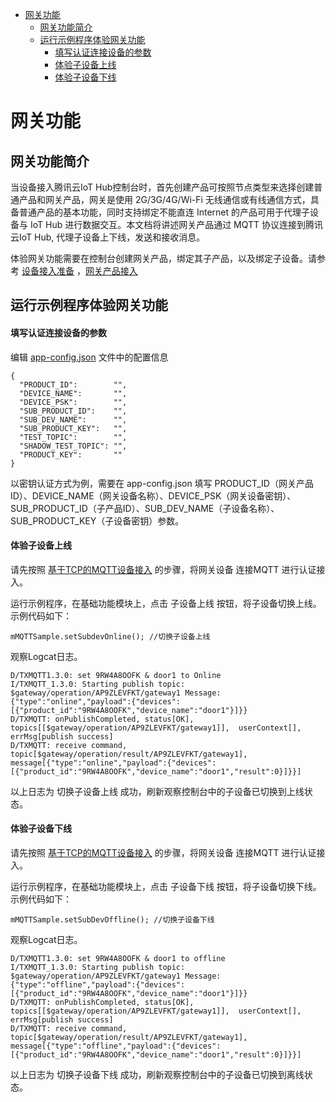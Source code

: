 * [网关功能](#网关功能)
  * [网关功能简介](#网关功能简介)
  * [运行示例程序体验网关功能](#运行示例程序体验网关功能)
    * [填写认证连接设备的参数](#填写认证连接设备的参数)
    * [体验子设备上线](#体验子设备上线)
    * [体验子设备下线](#体验子设备下线)

# 网关功能
## 网关功能简介
当设备接入腾讯云IoT Hub控制台时，首先创建产品可按照节点类型来选择创建普通产品和网关产品，网关是使用 2G/3G/4G/Wi-Fi 无线通信或有线通信方式，具备普通产品的基本功能，同时支持绑定不能直连 Internet 的产品可用于代理子设备与 IoT Hub 进行数据交互。本文档将讲述网关产品通过 MQTT 协议连接到腾讯云IoT Hub, 代理子设备上下线，发送和接收消息。

体验网关功能需要在控制台创建网关产品，绑定其子产品，以及绑定子设备。请参考 [设备接入准备](https://cloud.tencent.com/document/product/634/14442) ，[网关产品接入](https://cloud.tencent.com/document/product/634/32740)

## 运行示例程序体验网关功能

#### 填写认证连接设备的参数
编辑 [app-config.json](https://github.com/tencentyun/iot-device-java/blob/master/hub-device-android/app-config.json) 文件中的配置信息
```
{
  "PRODUCT_ID":        "",
  "DEVICE_NAME":       "",
  "DEVICE_PSK":        "",
  "SUB_PRODUCT_ID":    "",
  "SUB_DEV_NAME":      "",
  "SUB_PRODUCT_KEY":   "",
  "TEST_TOPIC":        "",
  "SHADOW_TEST_TOPIC": "",
  "PRODUCT_KEY":       ""
}
```
以密钥认证方式为例，需要在 app-config.json 填写 PRODUCT_ID（网关产品ID）、DEVICE_NAME（网关设备名称）、DEVICE_PSK（网关设备密钥）、SUB_PRODUCT_ID（子产品ID）、SUB_DEV_NAME（子设备名称）、SUB_PRODUCT_KEY（子设备密钥）参数。

#### 体验子设备上线

请先按照 [基于TCP的MQTT设备接入](https://github.com/tencentyun/iot-device-java/blob/master/hub-device-android/docs/基于TCP的MQTT设备接入.md) 的步骤，将网关设备 连接MQTT 进行认证接入。

运行示例程序，在基础功能模块上，点击 子设备上线 按钮，将子设备切换上线。示例代码如下：
```
mMQTTSample.setSubdevOnline(); //切换子设备上线
```

观察Logcat日志。
```
D/TXMQTT1.3.0: set 9RW4A8OOFK & door1 to Online
I/TXMQTT_1.3.0: Starting publish topic: $gateway/operation/AP9ZLEVFKT/gateway1 Message: {"type":"online","payload":{"devices":[{"product_id":"9RW4A8OOFK","device_name":"door1"}]}}
D/TXMQTT: onPublishCompleted, status[OK], topics[[$gateway/operation/AP9ZLEVFKT/gateway1]],  userContext[], errMsg[publish success]
D/TXMQTT: receive command, topic[$gateway/operation/result/AP9ZLEVFKT/gateway1], message[{"type":"online","payload":{"devices":[{"product_id":"9RW4A8OOFK","device_name":"door1","result":0}]}}]
```
以上日志为 切换子设备上线 成功，刷新观察控制台中的子设备已切换到上线状态。

#### 体验子设备下线

请先按照 [基于TCP的MQTT设备接入](https://github.com/tencentyun/iot-device-java/blob/master/hub-device-android/docs/基于TCP的MQTT设备接入.md) 的步骤，将网关设备 连接MQTT 进行认证接入。

运行示例程序，在基础功能模块上，点击 子设备下线 按钮，将子设备切换下线。示例代码如下：
```
mMQTTSample.setSubDevOffline(); //切换子设备下线
```

观察Logcat日志。
```
D/TXMQTT1.3.0: set 9RW4A8OOFK & door1 to offline
I/TXMQTT_1.3.0: Starting publish topic: $gateway/operation/AP9ZLEVFKT/gateway1 Message: {"type":"offline","payload":{"devices":[{"product_id":"9RW4A8OOFK","device_name":"door1"}]}}
D/TXMQTT: onPublishCompleted, status[OK], topics[[$gateway/operation/AP9ZLEVFKT/gateway1]],  userContext[], errMsg[publish success]
D/TXMQTT: receive command, topic[$gateway/operation/result/AP9ZLEVFKT/gateway1], message[{"type":"offline","payload":{"devices":[{"product_id":"9RW4A8OOFK","device_name":"door1","result":0}]}}]
```
以上日志为 切换子设备下线 成功，刷新观察控制台中的子设备已切换到离线状态。


